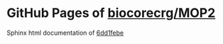 GitHub Pages of [biocorecrg/MOP2](https://github.com/biocorecrg/MOP2.git)
===
Sphinx html documentation of [6dd1febe](https://github.com/biocorecrg/MOP2/tree/6dd1febe8aa080c1831b44d7f203ea2848a19a35)
